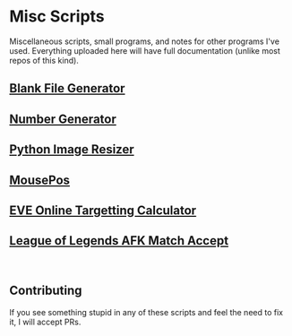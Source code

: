 # Misc Scripts

Miscellaneous scripts, small programs, and notes for other programs I've used. Everything uploaded here will have full documentation (unlike most repos of this kind).

## [Blank File Generator](https://github.com/Kuuuube/Misc_Scripts/tree/main/scripts_and_programs/blank_file_generator/)

## [Number Generator](https://github.com/Kuuuube/Misc_Scripts/tree/main/scripts_and_programs/number_generator/)

## [Python Image Resizer](https://github.com/Kuuuube/Misc_Scripts/tree/main/scripts_and_programs/python_image_resizer/)

## [MousePos](https://github.com/Kuuuube/Misc_Scripts/tree/main/scripts_and_programs/mousepos)

## [EVE Online Targetting Calculator](https://github.com/Kuuuube/Misc_Scripts/tree/main/scripts_and_programs/eve_online_targetting_calculator)

## [League of Legends AFK Match Accept](https://github.com/Kuuuube/Misc_Scripts/tree/main/scripts_and_programs/league_of_legends_afk_match_accept)

<br>

## Contributing

If you see something stupid in any of these scripts and feel the need to fix it, I will accept PRs.